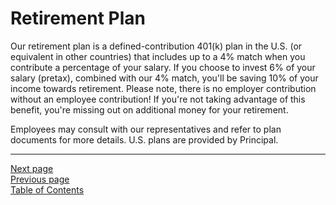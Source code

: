 # Retirement Plan

Our retirement plan is a defined-contribution 401(k) plan in the U.S. (or equivalent in other countries) that includes up to a 4% match when you contribute a percentage of your salary. If you choose to invest 6% of your salary (pretax), combined with our 4% match, you'll be saving 10% of your income towards retirement. Please note, there is no employer contribution without an employee contribution! If you're not taking advantage of this benefit, you're missing out on additional money for your retirement.

Employees may consult with our representatives and refer to plan documents for more details. U.S. plans are provided by Principal.

---
[Next page](05tech_stipend.md)  
[Previous page](03insurance.md)  
[Table of Contents](../README.md#table-of-contents)